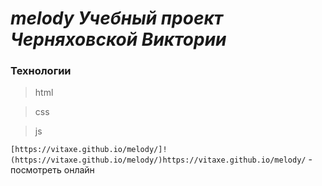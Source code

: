 # _melody Учебный проект Черняховской Виктории_

### Технологии
> html

> css

> js

` [https://vitaxe.github.io/melody/]! (https://vitaxe.github.io/melody/)https://vitaxe.github.io/melody/ ` - посмотреть онлайн
